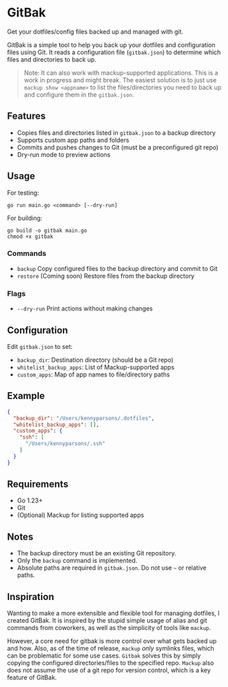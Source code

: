 # GitBak
Get your dotfiles/config files backed up and managed with git.

GitBak is a simple tool to help you back up your dotfiles and configuration files using Git. It reads a configuration file (`gitbak.json`) to determine which files and directories to back up. 

> Note: It can also work with mackup-supported applications. This is a work in progress and might break. The easiest solution is to just use `mackup show <appname>` to list the files/directories you need to back up and configure them in the `gitbak.json`.

## Features
- Copies files and directories listed in `gitbak.json` to a backup directory
- Supports custom app paths and folders
- Commits and pushes changes to Git (must be a preconfigured git repo)
- Dry-run mode to preview actions

## Usage
For testing:
```
go run main.go <command> [--dry-run]
```

For building:
```
go build -o gitbak main.go
chmod +x gitbak
```

### Commands
- `backup`   Copy configured files to the backup directory and commit to Git
- `restore`  (Coming soon) Restore files from the backup directory

### Flags
- `--dry-run`  Print actions without making changes

## Configuration
Edit `gitbak.json` to set:
- `backup_dir`: Destination directory (should be a Git repo)
- `whitelist_backup_apps`: List of Mackup-supported apps
- `custom_apps`: Map of app names to file/directory paths

## Example
```json
{
  "backup_dir": "/Users/kennyparsons/.dotfiles",
  "whitelist_backup_apps": [],
  "custom_apps": {
    "ssh": [
      "/Users/kennyparsons/.ssh"
    ]
  }
}
```

## Requirements
- Go 1.23+
- Git
- (Optional) Mackup for listing supported apps

## Notes
- The backup directory must be an existing Git repository.
- Only the `backup` command is implemented.
- Absolute paths are required in `gitbak.json`. Do not use `~` or relative paths.

## Inspiration
Wanting to make a more extensible and flexible tool for managing dotfiles, I created GitBak. It is inspired by the stupid simple usage of alias and git commands from coworkers, as well as the simplicity of tools like `mackup`. 

However, a core need for gitbak is more control over what gets backed up and how. Also, as of the time of release, `mackup` *only* symlinks files, which can be problematic for some use cases. `Gitbak` solves this by simply copying the configured directories/files to the specified repo. `Mackup` also does not assume the use of a git repo for version control, which is a key feature of GitBak.